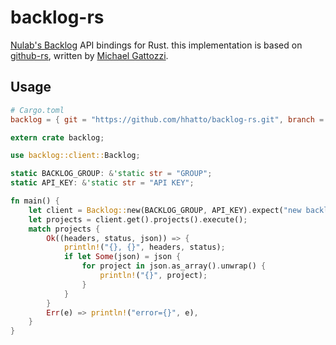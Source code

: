 # backlog-rs

[Nulab's Backlog](https://developer.nulab-inc.com/docs/backlog/) API bindings for Rust.
this implementation is based on [github-rs](https://github.com/mgattozzi/github-rs),
written by [Michael Gattozzi](https://github.com/mgattozzi).


## Usage

```toml
# Cargo.toml
backlog = { git = "https://github.com/hhatto/backlog-rs.git", branch = "master" }
```

```rust
extern crate backlog;

use backlog::client::Backlog;

static BACKLOG_GROUP: &'static str = "GROUP";
static API_KEY: &'static str = "API KEY";

fn main() {
    let client = Backlog::new(BACKLOG_GROUP, API_KEY).expect("new backlog fail");
    let projects = client.get().projects().execute();
    match projects {
        Ok((headers, status, json)) => {
            println!("{}, {}", headers, status);
            if let Some(json) = json {
                for project in json.as_array().unwrap() {
                    println!("{}", project);
                }
            }
        }
        Err(e) => println!("error={}", e),
    }
}
```

